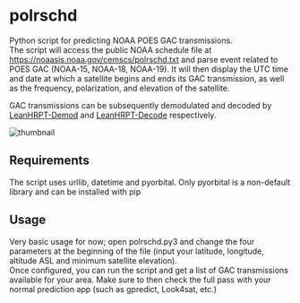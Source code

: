 # polrschd
Python script for predicting NOAA POES GAC transmissions.  
The script will access the public NOAA schedule file at https://noaasis.noaa.gov/cemscs/polrschd.txt and parse event related to POES GAC (NOAA-15, NOAA-18, NOAA-19). It will then display the UTC time and date at which a satellite begins and ends its GAC transmission, as well as the frequency, polarization, and elevation of the satellite.  

GAC transmissions can be subsequently demodulated and decoded by [LeanHRPT-Demod](https://github.com/Xerbo/LeanHRPT-Demod/) and [LeanHRPT-Decode](https://github.com/Xerbo/LeanHRPT-Decode/tree/gac) respectively.

![thumbnail](https://github.com/sgcderek/polrschd/blob/main/thumbnail.jpeg?raw=true)

## Requirements
The script uses urllib, datetime and pyorbital. Only pyorbital is a non-default library and can be installed with pip

## Usage
Very basic usage for now; open polrschd.py3 and change the four parameters at the beginning of the file (input your latitude, longitude, altitude ASL and minimum satellite elevation).  
Once configured, you can run the script and get a list of GAC transmissions available for your area. Make sure to then check the full pass with your normal prediction app (such as gpredict, Look4sat, etc.)
